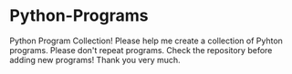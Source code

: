 # Python-Programs
Python Program Collection!
Please help me create a collection of Pyhton programs. Please don't repeat programs. Check the repository before adding new programs!
Thank you very much.
